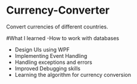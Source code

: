 # Currency-Converter
Convert currencies of different countries.


#What I learned
-How to work with databases
- Design UIs using WPF
- Implementing Event Handling
- Handling exceptions and errors
- Improved Debugging skills
- Learning the algorithm for currency conversion
